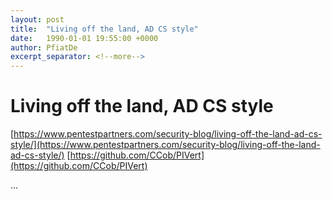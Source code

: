 ```yaml
---
layout: post
title:  "Living off the land, AD CS style"
date:   1990-01-01 19:55:00 +0000
author: PfiatDe
excerpt_separator: <!--more-->
---
```


# Living off the land, AD CS style
[https://www.pentestpartners.com/security-blog/living-off-the-land-ad-cs-style/](https://www.pentestpartners.com/security-blog/living-off-the-land-ad-cs-style/)
[https://github.com/CCob/PIVert](https://github.com/CCob/PIVert)

...
<!--more-->
